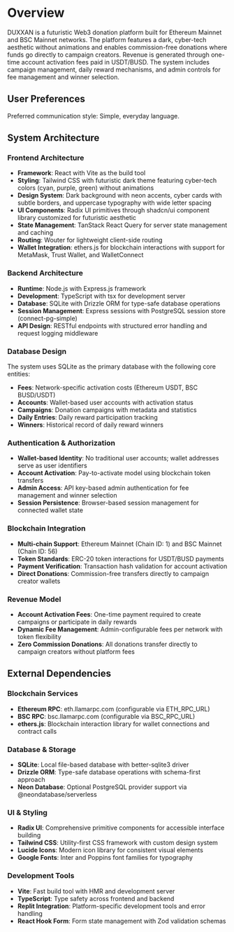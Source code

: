 # Overview

DUXXAN is a futuristic Web3 donation platform built for Ethereum Mainnet and BSC Mainnet networks. The platform features a dark, cyber-tech aesthetic without animations and enables commission-free donations where funds go directly to campaign creators. Revenue is generated through one-time account activation fees paid in USDT/BUSD. The system includes campaign management, daily reward mechanisms, and admin controls for fee management and winner selection.

## User Preferences

Preferred communication style: Simple, everyday language.

## System Architecture

### Frontend Architecture
- **Framework**: React with Vite as the build tool
- **Styling**: Tailwind CSS with futuristic dark theme featuring cyber-tech colors (cyan, purple, green) without animations
- **Design System**: Dark background with neon accents, cyber cards with subtle borders, and uppercase typography with wide letter spacing
- **UI Components**: Radix UI primitives through shadcn/ui component library customized for futuristic aesthetic
- **State Management**: TanStack React Query for server state management and caching
- **Routing**: Wouter for lightweight client-side routing
- **Wallet Integration**: ethers.js for blockchain interactions with support for MetaMask, Trust Wallet, and WalletConnect

### Backend Architecture
- **Runtime**: Node.js with Express.js framework
- **Development**: TypeScript with tsx for development server
- **Database**: SQLite with Drizzle ORM for type-safe database operations
- **Session Management**: Express sessions with PostgreSQL session store (connect-pg-simple)
- **API Design**: RESTful endpoints with structured error handling and request logging middleware

### Database Design
The system uses SQLite as the primary database with the following core entities:
- **Fees**: Network-specific activation costs (Ethereum USDT, BSC BUSD/USDT)
- **Accounts**: Wallet-based user accounts with activation status
- **Campaigns**: Donation campaigns with metadata and statistics
- **Daily Entries**: Daily reward participation tracking
- **Winners**: Historical record of daily reward winners

### Authentication & Authorization
- **Wallet-based Identity**: No traditional user accounts; wallet addresses serve as user identifiers
- **Account Activation**: Pay-to-activate model using blockchain token transfers
- **Admin Access**: API key-based admin authentication for fee management and winner selection
- **Session Persistence**: Browser-based session management for connected wallet state

### Blockchain Integration
- **Multi-chain Support**: Ethereum Mainnet (Chain ID: 1) and BSC Mainnet (Chain ID: 56)
- **Token Standards**: ERC-20 token interactions for USDT/BUSD payments
- **Payment Verification**: Transaction hash validation for account activation
- **Direct Donations**: Commission-free transfers directly to campaign creator wallets

### Revenue Model
- **Account Activation Fees**: One-time payment required to create campaigns or participate in daily rewards
- **Dynamic Fee Management**: Admin-configurable fees per network with token flexibility
- **Zero Commission Donations**: All donations transfer directly to campaign creators without platform fees

## External Dependencies

### Blockchain Services
- **Ethereum RPC**: eth.llamarpc.com (configurable via ETH_RPC_URL)
- **BSC RPC**: bsc.llamarpc.com (configurable via BSC_RPC_URL)
- **ethers.js**: Blockchain interaction library for wallet connections and contract calls

### Database & Storage
- **SQLite**: Local file-based database with better-sqlite3 driver
- **Drizzle ORM**: Type-safe database operations with schema-first approach
- **Neon Database**: Optional PostgreSQL provider support via @neondatabase/serverless

### UI & Styling
- **Radix UI**: Comprehensive primitive components for accessible interface building
- **Tailwind CSS**: Utility-first CSS framework with custom design system
- **Lucide Icons**: Modern icon library for consistent visual elements
- **Google Fonts**: Inter and Poppins font families for typography

### Development Tools
- **Vite**: Fast build tool with HMR and development server
- **TypeScript**: Type safety across frontend and backend
- **Replit Integration**: Platform-specific development tools and error handling
- **React Hook Form**: Form state management with Zod validation schemas